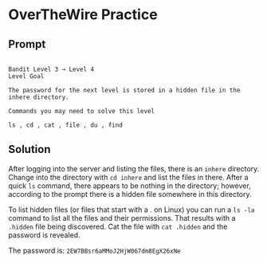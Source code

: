 # OverTheWire Practice

## Prompt
```

Bandit Level 3 → Level 4
Level Goal

The password for the next level is stored in a hidden file in the inhere directory.

Commands you may need to solve this level

ls , cd , cat , file , du , find
```

## Solution

After logging into the server and listing the files, there is an `inhere` directory. Change into the directory with `cd inhere` and list the files in there. After a quick `ls` command, there appears to be nothing in the directory; however, according to the prompt there is a hidden file somewhere in this directory.

To list hidden files (or files that start with a . on Linux) you can run a `ls -la` command to list all the files and their permissions. That results with a `.hidden` file being discovered. Cat the file with `cat .hidden` and the password is revealed.

The password is: `2EW7BBsr6aMMoJ2HjW067dm8EgX26xNe`


